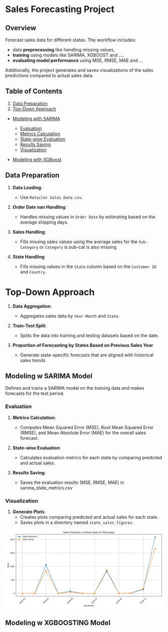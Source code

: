 # Sales Forecasting Project

## Overview

Forecast sales data for different states. 
The workflow includes:
-  data **preprocessing** like handling missing values, 
- **training** using models like SARIMA,  XGBOOST and ..., 
-  **evaluating model performance** using MSE, RMSE, MAE and ...

Additionally, the project generates and saves visualizations of the sales predictions compared to actual sales data.

## Table of Contents

1. [Data Preparation](#data-preparation) 
2. [Top-Down Approach](#top-down-approach)     
- [Modeling with SARIMA](#modeling-with-sarima) 
    - [Evaluation](#evaluation)
   - [Metrics Calculation](#metrics-calculation)
   - [State-wise Evaluation](#state-wise-evaluation)
   - [Results Saving](#results-saving)
    - [Visualization](#visualization) 

- [Modeling with XGBoost](#modeling-with-xgboost)



## Data Preparation

1. **Data Loading**:

    - Use `Retailer Sales Data.csv`.

2. **Order Date nan Handling**: 

    - Handles missing values in `Order Date` by estimating based on the average shipping days.

3. **Sales Handling**:
   - Fills missing sales values using the average sales for the `Sub-Category` or `Category` is sub-cat is also missing
   
4. **State Handling**:
   - Fills missing values in the `State` column based on the `Customer ID` and `Country`.




#  Top-Down Approach

1. **Data Aggregation**:
   - Aggregates sales data by `Year-Month` and `State`.

2. **Train-Test Split**:
   - Splits the data into training and testing datasets based on the date.
3. **Proportion of Forecasting by States Based on Previous Sales Year**
    - Generate state-specific forecasts that are aligned with historical sales trends


## Modeling w SARIMA Model

Defines and trains a SARIMA model on the training data and makes forecasts for the test period.


### Evaluation

1. **Metrics Calculation**:
   - Computes Mean Squared Error (MSE), Root Mean Squared Error (RMSE), and Mean Absolute Error (MAE) for the overall sales forecast.

2. **State-wise Evaluation**:
   - Calculates evaluation metrics for each state by comparing predicted and actual sales.

3. **Results Saving**:
   - Saves the evaluation results (MSE, RMSE, MAE) in sarima_state_metrics.csv

### Visualization

1. **Generate Plots**:
   - Creates plots comparing predicted and actual sales for each state.
   - Saves plots in a directory named `state_sales_figures`.


![Missisipi Predictions vs Actual Graph](sarima_state_sales_figures/Mississippi_sales.png)

## Modeling w XGBOOSTING Model
